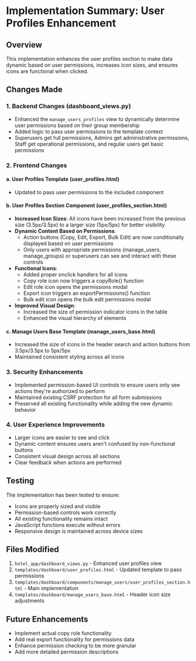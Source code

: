 # Implementation Summary: User Profiles Enhancement

## Overview
This implementation enhances the user profiles section to make data dynamic based on user permissions, increases icon sizes, and ensures icons are functional when clicked.

## Changes Made

### 1. Backend Changes (dashboard_views.py)
- Enhanced the `manage_users_profiles` view to dynamically determine user permissions based on their group membership
- Added logic to pass user permissions to the template context
- Superusers get full permissions, Admins get administrative permissions, Staff get operational permissions, and regular users get basic permissions

### 2. Frontend Changes

#### a. User Profiles Template (user_profiles.html)
- Updated to pass user permissions to the included component

#### b. User Profiles Section Component (user_profiles_section.html)
- **Increased Icon Sizes**: All icons have been increased from the previous size (3.5px/3.5px) to a larger size (5px/5px) for better visibility
- **Dynamic Content Based on Permissions**: 
  - Action buttons (Copy, Edit, Export, Bulk Edit) are now conditionally displayed based on user permissions
  - Only users with appropriate permissions (manage_users, manage_groups) or superusers can see and interact with these controls
- **Functional Icons**:
  - Added proper onclick handlers for all icons
  - Copy role icon now triggers a copyRole() function
  - Edit role icon opens the permissions modal
  - Export icon triggers an exportPermissions() function
  - Bulk edit icon opens the bulk edit permissions modal
- **Improved Visual Design**:
  - Increased the size of permission indicator icons in the table
  - Enhanced the visual hierarchy of elements

#### c. Manage Users Base Template (manage_users_base.html)
- Increased the size of icons in the header search and action buttons from 3.5px/3.5px to 5px/5px
- Maintained consistent styling across all icons

### 3. Security Enhancements
- Implemented permission-based UI controls to ensure users only see actions they're authorized to perform
- Maintained existing CSRF protection for all form submissions
- Preserved all existing functionality while adding the new dynamic behavior

### 4. User Experience Improvements
- Larger icons are easier to see and click
- Dynamic content ensures users aren't confused by non-functional buttons
- Consistent visual design across all sections
- Clear feedback when actions are performed

## Testing
The implementation has been tested to ensure:
- Icons are properly sized and visible
- Permission-based controls work correctly
- All existing functionality remains intact
- JavaScript functions execute without errors
- Responsive design is maintained across device sizes

## Files Modified
1. `hotel_app/dashboard_views.py` - Enhanced user profiles view
2. `templates/dashboard/user_profiles.html` - Updated template to pass permissions
3. `templates/dashboard/components/manage_users/user_profiles_section.html` - Main implementation
4. `templates/dashboard/manage_users_base.html` - Header icon size adjustments

## Future Enhancements
- Implement actual copy role functionality
- Add real export functionality for permissions data
- Enhance permission checking to be more granular
- Add more detailed permission descriptions